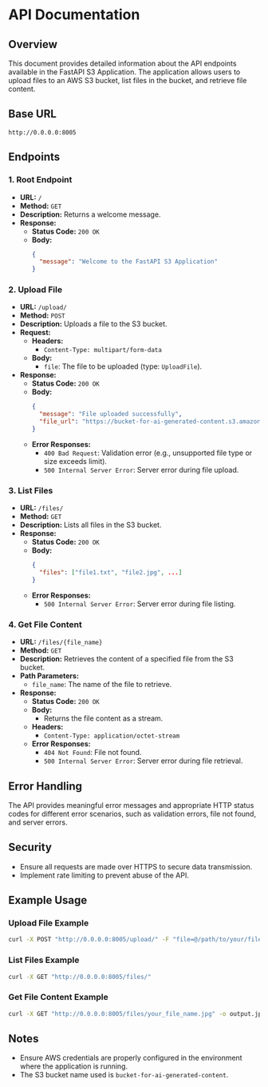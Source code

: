 # API Documentation

## Overview
This document provides detailed information about the API endpoints available in the FastAPI S3 Application. The application allows users to upload files to an AWS S3 bucket, list files in the bucket, and retrieve file content.

## Base URL
```
http://0.0.0.0:8005
```

## Endpoints

### 1. Root Endpoint
- **URL:** `/`
- **Method:** `GET`
- **Description:** Returns a welcome message.
- **Response:**
  - **Status Code:** `200 OK`
  - **Body:**
    ```json
    {
      "message": "Welcome to the FastAPI S3 Application"
    }
    ```

### 2. Upload File
- **URL:** `/upload/`
- **Method:** `POST`
- **Description:** Uploads a file to the S3 bucket.
- **Request:**
  - **Headers:**
    - `Content-Type: multipart/form-data`
  - **Body:**
    - `file`: The file to be uploaded (type: `UploadFile`).
- **Response:**
  - **Status Code:** `200 OK`
  - **Body:**
    ```json
    {
      "message": "File uploaded successfully",
      "file_url": "https://bucket-for-ai-generated-content.s3.amazonaws.com/{filename}"
    }
    ```
  - **Error Responses:**
    - `400 Bad Request`: Validation error (e.g., unsupported file type or size exceeds limit).
    - `500 Internal Server Error`: Server error during file upload.

### 3. List Files
- **URL:** `/files/`
- **Method:** `GET`
- **Description:** Lists all files in the S3 bucket.
- **Response:**
  - **Status Code:** `200 OK`
  - **Body:**
    ```json
    {
      "files": ["file1.txt", "file2.jpg", ...]
    }
    ```
  - **Error Responses:**
    - `500 Internal Server Error`: Server error during file listing.

### 4. Get File Content
- **URL:** `/files/{file_name}`
- **Method:** `GET`
- **Description:** Retrieves the content of a specified file from the S3 bucket.
- **Path Parameters:**
  - `file_name`: The name of the file to retrieve.
- **Response:**
  - **Status Code:** `200 OK`
  - **Body:**
    - Returns the file content as a stream.
  - **Headers:**
    - `Content-Type: application/octet-stream`
  - **Error Responses:**
    - `404 Not Found`: File not found.
    - `500 Internal Server Error`: Server error during file retrieval.

## Error Handling
The API provides meaningful error messages and appropriate HTTP status codes for different error scenarios, such as validation errors, file not found, and server errors.

## Security
- Ensure all requests are made over HTTPS to secure data transmission.
- Implement rate limiting to prevent abuse of the API.

## Example Usage
### Upload File Example
```bash
curl -X POST "http://0.0.0.0:8005/upload/" -F "file=@/path/to/your/file.jpg"
```

### List Files Example
```bash
curl -X GET "http://0.0.0.0:8005/files/"
```

### Get File Content Example
```bash
curl -X GET "http://0.0.0.0:8005/files/your_file_name.jpg" -o output.jpg
```

## Notes
- Ensure AWS credentials are properly configured in the environment where the application is running.
- The S3 bucket name used is `bucket-for-ai-generated-content`.